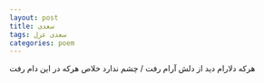 ```yaml
---
layout: post
title: سعدی
tags: سعدی غزل
categories: poem
---
```


هرکه دلارام دید از دلش آرام رفت / چشم ندارد خلاص هرکه در این دام رفت
